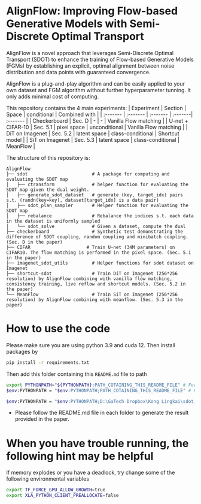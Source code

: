 # AlignFlow: Improving Flow-based Generative Models with Semi-Discrete Optimal Transport

AlignFlow is a novel approach that leverages Semi-Discrete Optimal Transport (SDOT) to enhance the training of Flow-based Generative Models (FGMs) by establishing an explicit, optimal alignment between noise distribution and data points with guaranteed convergence. 

AlignFlow is a plug-and-play algorithm and can be easily applied to your own dataset and FGM algorithm without further hyperparameter tunning. It only adds minimal cost of computing.

This repository contains the 4 main experiments: 
| Experiment | Section | Space   | conditional | Combined with |
| :------- | :------- | :------- | :-------| :------- |
| Checkerboard     | Sec. D     | -             | - | Vanilla Flow matching |
| U-net + CIFAR-10 | Sec. 5.1   | pixel space   | unconditional | Vanilla Flow matching | 
| DiT on Imagenet  | Sec. 5.2   | latent space  | class-conditional | Shortcut model |
| SiT on Imagenet  | Sec. 5.3   | latent space  | class-conditional | MeanFlow |

The structure of this repository is:
```
AlignFlow
├── sdot                        # A package for computing and evaluating the SDOT map
│   ├── ctransform              # helper function for evaluating the SDOT map given the dual weight.
│   ├── generate_sdot_dataset   # generate (key, target_idx) pairs s.t. (randn(key=key), dataset[target_idx] is a data pair)
│   ├── sdot_plan_sampler       # Helper function for evaluating the SDOT map
│   ├── rebalance               # Rebalance the indices s.t. each data in the dataset is uniformly sampled
│   └── sdot_solve              # Given a dataset, compute the dual
├── checkerboard                # Synthetic test demonstrating the difference of SDOT coupling, random coupling and minibatch coupling. (Sec. D in the paper)
├── CIFAR                     # Train U-net (34M parameters) on CIFAR10. The flow matching is performed in the pixel space. (Sec. 5.1 in the paper)
├── imagenet_sdot_utils         # Helper functions for sdot dataset on Imagenet
├── shortcut-sdot               # Train DiT on Imagenet (256*256 resolution) by AlignFlow combining with vanilla flow matching, consistency training, live reflow and shortcut models. (Sec. 5.2 in the paper)
└── MeanFlow                    # Train SiT on Imagenet (256*256 resolution) by AlignFlow combining with meanflow. (Sec. 5.3 in the paper)
```

# How to use the code
Please make sure you are using python 3.9 and cuda 12. Then install packages by
```bash
pip install -r requirements.txt
```
Then add this folder containing this `README.md` file to path
```bash
export PYTHONPATH="${PYTHONPATH}:PATH_COTAINING_THIS_README_FILE" # For Linux
$env:PYTHONPATH = "$env:PYTHONPATH;PATH_COTAINING_THIS_README_FILE" # For Windows

$env:PYTHONPATH = "$env:PYTHONPATH;D:\GaTech Dropbox\Kong Lingkai\sdot_fm\AlignFlow_dev-main" # For Windows
```
- Please follow the README.md file in each folder to generate the result provided in the paper.

# When you have trouble running, the following hint may be helpful
If memory explodes or you have a deadlock, try change some of the following  environmental variables 
```bash
export TF_FORCE_GPU_ALLOW_GROWTH=true
export XLA_PYTHON_CLIENT_PREALLOCATE=false
```


